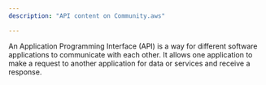 ```yaml
---
description: "API content on Community.aws"

---
```

An Application Programming Interface (API) is a way for different software applications to communicate with each other. It allows one application to make a request to another application for data or services and receive a response.
